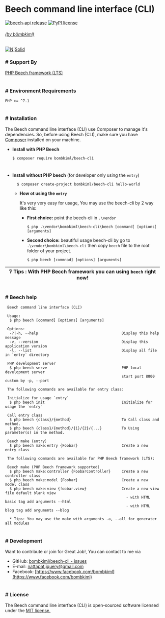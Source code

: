 # Beech command line interface (CLI)
[![beech-api release](https://img.shields.io/github/v/release/bombkiml/beech-cli)](https://github.com/bombkiml/beech-cli/releases/)
[![PyPI license](https://img.shields.io/pypi/l/ansicolortags.svg)](https://github.com/bombkiml/beech-api/blob/master/README.md)
###### [(by bömbkiml)](https://www.facebook.com/bombkiml)

[![N|Solid](https://i.ibb.co/RTVrZkq/beech-CLIx2.png)](https://github.com/bombkiml/beech-cli)

### # Support By
[PHP Beech framework (LTS)](https://github.com/bombkiml/phpbeech)

#
### # Environment Requirements
    
    PHP >= ^7.1

#
### # Installation
The Beech command line interface (CLI) use Composer to manage it's dependencies. So, before using Beech (CLI), make sure you have [Composer](https://getcomposer.org/) installed on your machine.
  - **Install with PHP Beech**
  
    ``
    $ composer require bombkiml/beech-cli
    ``
#

  - **Install without PHP beech** (for developer only using the ``entry``)
  
    ``  
    $ composer create-project bombkiml/beech-cli hello-world
    ``
    - **How ot using the ``entry``**
    
        It's very very easy for usage, You may use the beech-cli by 2 way like this:

        - **First choice:** point the beech-cli in ``.\vendor``

            ``$ php .\vendor\bombkiml\beech-cli\beech [command] [options] [arguments]``

        - **Second choice:** beautiful usage beech-cli by go to `` .\vendor\bombkiml\beech-cli `` then copy `` beech `` file to the root folder of your project. 

            ``$ php beech [commnad] [options] [arguments]``


:grey_question: Tips : With PHP Becch framework you can using ``beech`` right now! |
------------ |

#
### # Beech help
     
     Beech command line interface (CLI)

     Usage:
      $ php beech [command] [options] [arguments]

     Options:
      -?|-h, --help                                      Display this help message
      -v, --version                                      Display this application version
      -l, --list                                         Display all file in `entry` directory

     PHP development server
      $ php beech serve                                  PHP local development server 
                                                         start port 8000 custom by -p, --port

     The following commands are available for entry class:

     Initialize for usage `entry`
      $ php beech init                                   Initialize for usage the `entry`
      
     Call entry class
      $ php beech {class}/{method}                       To Call class and method.
      $ php beech {class}/{method}/{1}/{2}/{...}         To Using parameter(s) in the method.
      
     Beech make (entry)
      $ php beech make:entry {Foobar}                    Create a new entry class

     The following commands are available for PHP Beech framework (LTS):

     Beech make (PHP Beech framework supported)
      $ php beech make:controller {FoobarController}     Create a new controller class
      $ php beech make:model {Foobar}                    Create a new model class
      $ php beech make:view {foobar.view}                Create a new view file default blank view
                                                           - with HTML basic tag add arguments --html
                                                           - with HTML blog tag add arguments --blog

      * Tips: You may use the make with arguments -a, --all for generater all modules

#
### # Development
Want to contribute or join for Great Job!, You can contact to me via
  - GitHub: [bombkiml/beech-cli - issues](https://github.com/bombkiml/beech-cli/issues)
  - E-mail: nattapat.jquery@gmail.com 
  - Facebook: [https://www.facebook.com/bombkiml](https://www.facebook.com/bombkiml)
#
### # License
The Beech command line interface (CLI) is open-sourced software licensed under the [MIT license.](https://opensource.org/licenses/MIT)
